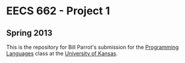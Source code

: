 # EECS 662 - Project 1
## Spring 2013

This is the repository for Bill Parrot's submission for the [Programming Languages](http://www.ittc.ku.edu/~alex/teaching/eecs662/eecs662.php) class at the [University of Kansas](http://www.ku.edu/).